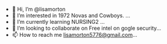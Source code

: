- 👋 Hi, I’m @lisamorton
- 👀 I’m interested in 1972 Novas and Cowboys. ...
- 🌱 I’m currently learning NURSING2 ...
- 💞️ I’m looking to collaborate on Free intel on gogle security...
- 📫 How to reach me lisamorton5776@gmail.com...

<!---
lisamorton/lisamorton is a ✨ special ✨ repository because its `README.md` (this file) appears on your GitHub profile.
You can click the Preview link to take a look at your changes.
--->
